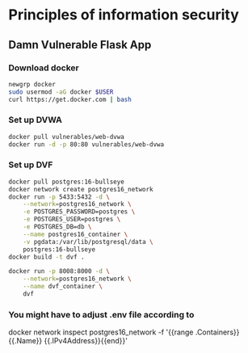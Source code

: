 #  Principles of information security 
## Damn Vulnerable Flask App 

### Download docker
```bash
newgrp docker
sudo usermod -aG docker $USER
curl https://get.docker.com | bash
```

### Set up DVWA
```bash
docker pull vulnerables/web-dvwa
docker run -d -p 80:80 vulnerables/web-dvwa
```

### Set up DVF
```bash
docker pull postgres:16-bullseye
docker network create postgres16_network
docker run -p 5433:5432 -d \
    --network=postgres16_network \
    -e POSTGRES_PASSWORD=postgres \
    -e POSTGRES_USER=postgres \
    -e POSTGRES_DB=db \
    --name postgres16_container \
    -v pgdata:/var/lib/postgresql/data \
    postgres:16-bullseye
docker build -t dvf .

docker run -p 8008:8000 -d \
    --network=postgres16_network \
    --name dvf_container \
    dvf
```

### You might have to adjust .env file according to
docker network inspect postgres16_network -f '{{range .Containers}}{{.Name}} {{.IPv4Address}}{{end}}'
